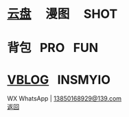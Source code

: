 # [云盘](https://pan.baidu.com/s/1S5NUrdHv3ot61Xh8h3Jshg)      漫图      SHOT<br /> 
# 背包   PRO    FUN<br />
# [VBLOG](http://blog.sina.cn/dpool/blog/u/6514773409)    INSMYIO<br />
WX WhatsApp | 13850168929@139.com<br />
[返回](https://myio.github.io/)
